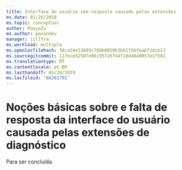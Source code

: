 ```yaml
---
title: Interface do usuário sem resposta causado pelas extensões
ms.date: 01/26/2018
ms.topic: conceptual
author: PooyaZv
ms.author: pozandev
manager: jillfra
ms.workload: multiple
ms.openlocfilehash: 36ce34e13895c768b8859b3b01fbbfea6f2dcb13
ms.sourcegitcommit: 117ece52507e86c957a5fd4f28d48a0057e1f581
ms.translationtype: MT
ms.contentlocale: pt-BR
ms.lasthandoff: 05/28/2019
ms.locfileid: "66261791"
---
```

# <a name="understanding-and-diagnosing-ui-unresponsiveness-caused-by-extensions"></a>Noções básicas sobre e falta de resposta da interface do usuário causada pelas extensões de diagnóstico

Para ser concluída.
